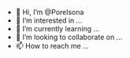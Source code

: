 - 👋 Hi, I’m @Porelsona
- 👀 I’m interested in ...
- 🌱 I’m currently learning ...
- 💞️ I’m looking to collaborate on ...
- 📫 How to reach me ...

<!---
Porelsona/Porelsona is a ✨ special ✨ repository because its `README.md` (this file) appears on your GitHub profile.
You can click the Preview link to take a look at your changes.
--->
